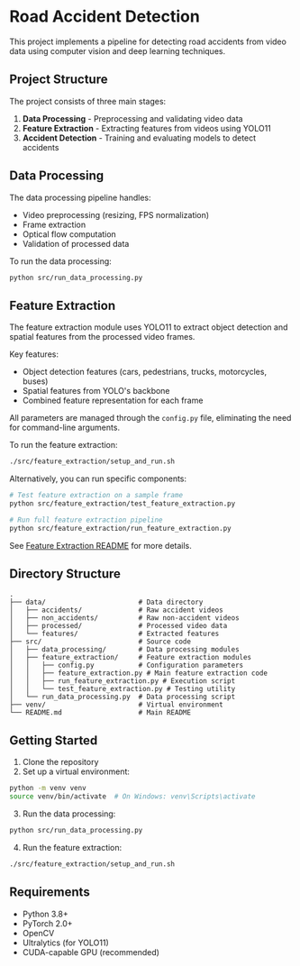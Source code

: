 # Road Accident Detection

This project implements a pipeline for detecting road accidents from video data using computer vision and deep learning techniques.

## Project Structure

The project consists of three main stages:

1. **Data Processing** - Preprocessing and validating video data
2. **Feature Extraction** - Extracting features from videos using YOLO11
3. **Accident Detection** - Training and evaluating models to detect accidents

## Data Processing

The data processing pipeline handles:
- Video preprocessing (resizing, FPS normalization)
- Frame extraction
- Optical flow computation
- Validation of processed data

To run the data processing:

```bash
python src/run_data_processing.py
```

## Feature Extraction

The feature extraction module uses YOLO11 to extract object detection and spatial features from the processed video frames.

Key features:
- Object detection features (cars, pedestrians, trucks, motorcycles, buses)
- Spatial features from YOLO's backbone
- Combined feature representation for each frame

All parameters are managed through the `config.py` file, eliminating the need for command-line arguments.

To run the feature extraction:

```bash
./src/feature_extraction/setup_and_run.sh
```

Alternatively, you can run specific components:

```bash
# Test feature extraction on a sample frame
python src/feature_extraction/test_feature_extraction.py

# Run full feature extraction pipeline
python src/feature_extraction/run_feature_extraction.py
```

See [Feature Extraction README](src/feature_extraction/README.md) for more details.

## Directory Structure

```
.
├── data/                       # Data directory
│   ├── accidents/              # Raw accident videos
│   ├── non_accidents/          # Raw non-accident videos
│   ├── processed/              # Processed video data
│   └── features/               # Extracted features
├── src/                        # Source code
│   ├── data_processing/        # Data processing modules
│   ├── feature_extraction/     # Feature extraction modules
│   │   ├── config.py           # Configuration parameters
│   │   ├── feature_extraction.py # Main feature extraction code
│   │   ├── run_feature_extraction.py # Execution script
│   │   └── test_feature_extraction.py # Testing utility
│   └── run_data_processing.py  # Data processing script
├── venv/                       # Virtual environment
└── README.md                   # Main README
```

## Getting Started

1. Clone the repository
2. Set up a virtual environment:
```bash
python -m venv venv
source venv/bin/activate  # On Windows: venv\Scripts\activate
```
3. Run the data processing:
```bash
python src/run_data_processing.py
```
4. Run the feature extraction:
```bash
./src/feature_extraction/setup_and_run.sh
```

## Requirements

- Python 3.8+
- PyTorch 2.0+
- OpenCV
- Ultralytics (for YOLO11)
- CUDA-capable GPU (recommended)
